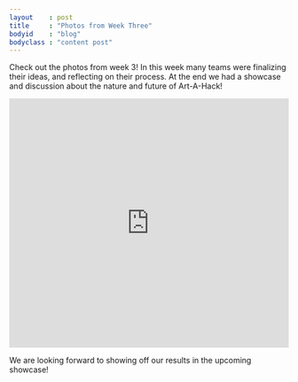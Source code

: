 ```yaml
---
layout    : post
title     : "Photos from Week Three"
bodyid    : "blog"
bodyclass : "content post"
---
```

Check out the photos from week 3! In this week many teams were finalizing their ideas, and reflecting on their process. At the end we had a showcase and discussion about the nature and future of Art-A-Hack!

<iframe src="https://www.flickr.com/photos/125924023@N07/14688020036/in/set-72157645868332093/player/" width="100%" style="min-height: 450px;" frameborder="0" allowfullscreen webkitallowfullscreen mozallowfullscreen oallowfullscreen msallowfullscreen></iframe>

We are looking forward to showing off our results in the upcoming showcase!

<!--excerpt-ends-->